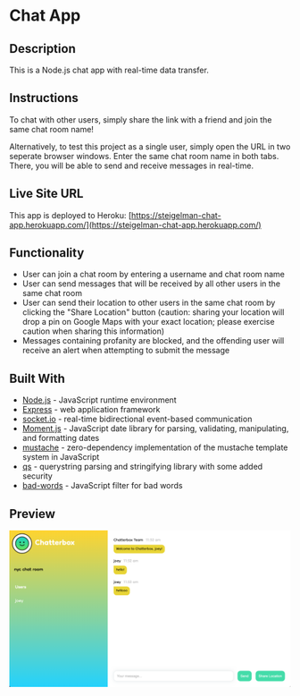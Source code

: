 # Chat App

## Description
This is a Node.js chat app with real-time data transfer.

## Instructions
To chat with other users, simply share the link with a friend and join the same chat room name! 

Alternatively, to test this project as a single user, simply open the URL in two seperate browser windows. Enter the same chat room name in both tabs. There, you will be able to send and receive messages in real-time.

## Live Site URL
This app is deployed to Heroku: 
[https://steigelman-chat-app.herokuapp.com/](https://steigelman-chat-app.herokuapp.com/)

## Functionality
* User can join a chat room by entering a username and chat room name
* User can send messages that will be received by all other users in the same chat room
* User can send their location to other users in the same chat room by clicking the "Share Location" button (caution: sharing your location will drop a pin on Google Maps with your exact location; please exercise caution when sharing this information)
* Messages containing profanity are blocked, and the offending user will receive an alert when attempting to submit the message

## Built With
* [Node.js](https://nodejs.org/en/) - JavaScript runtime environment
* [Express](https://expressjs.com/) - web application framework
* [socket.io](https://www.npmjs.com/package/socket.io) - real-time bidirectional event-based communication
* [Moment.js](https://www.npmjs.com/package/moment) - JavaScript date library for parsing, validating, manipulating, and formatting dates
* [mustache](https://www.npmjs.com/package/mustache) - zero-dependency implementation of the mustache template system in JavaScript
* [qs](https://www.npmjs.com/package/qs) - querystring parsing and stringifying library with some added security
* [bad-words](https://www.npmjs.com/package/bad-words) - JavaScript filter for bad words

## Preview
<img src="/public/img/chat-app-preview.png" alt="chat app" width="840"/>
